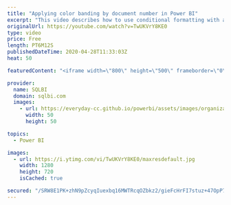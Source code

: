```yaml
---
title: "Applying color banding by document number in Power BI"
excerpt: "This video describes how to use conditional formatting with a DAX expression to color the rows of a table in Power BI based on the order number instead of using the alternate rows color formatting option. Article and download: https://sql.bi/661744?aff=yt"
originalUrl: https://youtube.com/watch?v=TwUKVrY8KE0
type: video
price: Free
length: PT6M12S
publishedDateTime: 2020-04-28T11:33:03Z
heat: 50

featuredContent: "<iframe width=\"800\" height=\"500\" frameborder=\"0\" src=\"https://www.youtube.com/embed/TwUKVrY8KE0\" allow=\"accelerometer; autoplay; encrypted-media; gyroscope; picture-in-picture\" allowfullscreen></iframe>"

provider:
  name: SQLBI
  domain: sqlbi.com
  images:
    - url: https://everyday-cc.github.io/powerbi/assets/images/organizations/sqlbi.com-50x50.jpg
      width: 50
      height: 50

topics:
  - Power BI

images:
  - url: https://i.ytimg.com/vi/TwUKVrY8KE0/maxresdefault.jpg
    width: 1280
    height: 720
    isCached: true

secured: "/SRW8E1PK+zhN9pZcyqIuexbq16MWTRcqOZbkz2/gieFcHrFI7stuz+47OpP7ivFYYV4kQV1Rc0nk301bf32o1HLbY/SoYcahubmt30+OJCG/pd6mM8m+QkufWQ/pS/C4mu68CVEwEtC1RebG5E3DtrFHH8Uxteo+JyaNKZF759m1/h5IMplyNWhZod5q5Gn1QZ10jknAdoyXTLBNxaYNeXsURLvip9eyLihwDeh8Lutmdh1HBgdne66xFu/J6GrRtSi4XqxO3DXMCID/Cfx4A69GDSJ/CJaitJRpshvNoPmXvBP5PAF4fp822YlejyZbTAq7MH/rNooX6e8n0iFx4ztjeiwaDgCTi5UL6yU8iWJNo9ePwqgti5eD4W6ckD6FjH01Rz4SlC0RpWdeyvrejplBkVfvvDWcfDdi8HgsPg=;2piMQWM4I2I2iCkRXt2sXg=="
---
```


